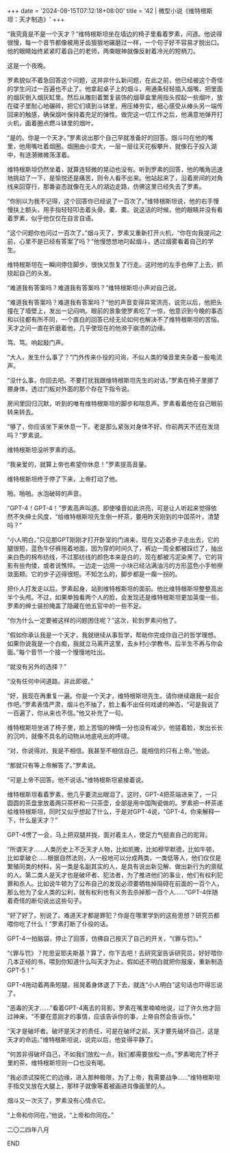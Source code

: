 +++
date = '2024-08-15T07:12:18+08:00'
title = '42 | 微型小说《维特根斯坦：天才制造》'
+++

“我究竟是不是一个天才？”维特根斯坦坐在墙边的椅子里看着罗素，问道。他说得很慢，每一个音节都像被用牙齿狠狠地碾磨过一样，一个句子好不容易才脱出口。他的眼睛始终紧紧盯着自己的老师，两束眼神就像反射着冷光的短柄刀。

这是一个夜晚。

罗素貌似不着急回答这个问题，这并非什么新问题，在此之前，他已经被这个奇怪的学生问过一百遍也不止了。他拿起桌子上的烟斗，用通条轻轻插入烟嘴，把里面的烟灰倒入烟灰缸里。然后从雕刻着繁复装饰的烟草盒里用指头捏起一些烟叶，放在碟子里耐心地碾碎，把它们填到斗钵里，用压棒夯实，细心感受从棒头另一端传回来的触感，确保烟叶保持着充足的弹性。做完这一切工作之后，他满意地弹开打火机，画着圈点燃斗钵里的烟叶。

“是的。你是一个天才。”罗素说出那个自己早就准备好的回答。烟斗叼在他的嘴里，他用嘴吐着烟圈。烟圈由小变大，一层一层往天花板攀升，就像石子投入湖中，有涟漪微微荡漾着。

维特根斯坦仍然坐着，就算连轻微的晃动也没有。听到罗素的回答，他的嘴角迅速地挑动了一下，是愉悦还是痛苦，则令人看不出来。他站起来了，沿着房间的对角线来回穿行，那番姿态就像在无人的湖边走路，仿佛这里已经失去了罗素。

“你别以为我不记得，这个回答你已经说了一百次了。”维特根斯坦说，他的右手慢慢扶上额头，用手指轻轻叩击着头骨。橐、橐。说这话的时候，他的眼睛并没有看着罗素，似乎他仅仅在自言自语。

“这个问题你也问过一百次了。”烟斗灭了，罗素又重新打开火机，“你在向我提问之前，心里不是已经有答案了吗？”他慢悠悠地叼起烟斗，透过烟雾看着自己的学生。

维特根斯坦在一瞬间停住脚步，很快又恢复了行走。这时他的左手也伸了上去，抓挠起自己的头发。

“难道我有答案吗？难道我有答案吗？”维特根斯坦小声对自己说。

“难道我有答案吗？难道我有答案吗？”他的声音变得异常洪亮，说完以后，他把头撞在了墙壁上，发出一记闷响。眼前的景象使罗素吃了一惊，他意识到今晚的事态和以往都有所不同，一个直白的回答已经无论如何也解决不了维特根斯坦的苦恼。天才之问一直在折磨着他，几乎使现在的他濒于崩溃的边缘。

笃、笃。响起敲门声。

“大人，发生什么事了？”门外传来仆役的问询，不似人类的嗓音里夹杂着一股电流声。

“没什么事，你回去吧。不要打扰我跟维特根斯坦先生的对话。”罗素在椅子里挪了挪身体，透过门板对外面的那个存在下指令说。

房间里回归沉默，听到的唯有维特根斯坦的脚步和喘息声。罗素看着他在自己眼前转来转去。

“够了，你应该坐下来休息一下。老是那么紧张对身体不好。你前两天不还在发烧吗？”罗素说。

维特根斯坦没听罗素的话。

“我亲爱的，就算上帝也希望你休息！”罗素提高音量。

维特根斯坦终于停了下来，上帝打动了他。



啪。啪啪。水泡破碎的声音。

“GPT-4！GPT-4！”罗素高声叫道。即使嗓音如此洪亮，可是让人听起来觉得依然不失绅士风度，“给维特根斯坦先生倒一杯茶，要用昨天刚到的中国茶叶，清楚吗？”

“小人明白。”只见那GPT刚刚才打开卧室的门进来，现在又迈着步子走出去，它的腿很短，蓝色牛仔裤拖着地面，因为穿的时间久了，裤边一周全都被踩烂了，抽出来白色的棉布纺线，不过那纺线的颜色本来是白的，现在都被污泥染黑了。它的背影有些佝偻，或者说憔悴。一边走一边用一小块已经沾满油污的方形蓝色小手帕擦敛面颊。它的步子迈得很短。不知怎么的，脚步都是一瘸一拐的。

把仆人打发走以后。罗素起身，站到维特根斯坦的面前。他比维特根斯坦整整高出半个头颅。不过，如果单独看两个人的脸，会发现还是维特根斯坦更加英俊一些。罗素的绅士装扮掩盖了隐藏在他五官中的一些不足。

“你为什么一定要被这样的问题困住呢？”这次，轮到罗素问他了。

“假如你承认我是一个天才，我就继续从事哲学，帮助你完成你自己的哲学理想。如果你说我是一个白痴，我就立马离开这里，去乡村小学教书，后半生不再与你会面。”每个音节一个接一个慢慢地吐出。

“就没有另外的选择？”

“没有任何中间道路。非此即彼。”

“好，我现在再重复一遍。你是一个天才，维特根斯坦先生。请你继续跟我一起合作吧。”罗素表情严肃，烟斗也不抽了，脸上看不出任何戏谑的神态，“可是我说了一百遍了，你从来也不信。”他又补充了一句。

维特根斯坦坐进了椅子里，脸上苦恼的神情一分也没有减少。他搓着脸，发出长长的沉吟，就像不具名的动物从地底吼出的呼啸。

“对，你说得对，我是不相信。我甚至不相信自己，能相信的只有上帝。”他说。

“那就只有等上帝解答了。”罗素说。

“可是上帝不回答。他不说话。”维特根斯坦紧接着说。

维特根斯坦看着罗素，他几乎要流出眼泪了。这时，GPT-4把茶端进来了，一只圆圆的茶盘里放着两只茶杯和一只茶壶，全部是用中国陶瓷做的。罗素把一杯茶递给维特根斯坦，同时又似乎想起了什么，于是对GPT-4说，“GPT-4，你来解释一下，什么是天才？”

GPT-4愣了一会，马上把双腿并拢，面对着主人，使足力气挺直自己的驼背。

“所谓天才……人类历史上不乏天才人物，比如凯撒，比如穆罕默德，比如牛顿，比如拿破仑……根据自然法则，人一般地可以分成两类，一类低等人，他们仅仅是繁殖同类的材料，另一类是名副其实的人，是具有说出新见解、做出新行为的禀赋的人。第二类人是天才也是破坏者、犯法者，为了推进他们的事业，他们有权利犯罪和杀人。比如说牛顿为了公布自己的发现必须要牺牲掉阻碍在前面的一百个人，那么他为了全人类的公利，就有权利也有义务去杀掉那一百个人……”GPT-4伴随着奇怪的断句说出这些句子。

“好了好了。别说了。难道天才都是罪犯？你是在哪里学到的这些思想？研究员都喂你吃了什么！”罗素打断了仆役的话。

GPT-4一拍脑袋，停止了回答，仿佛自己按灭了自己的开关，“《罪与罚》。”

“《罪与罚》？陀思妥耶夫斯基？算了，你下去吧！去研究室告诉研究员，好好喂你几本正经的书，喂到你知道什么叫天才为止。假如还不明白就把你报废，重新制造GPT-5！”

GPT-4拖动着两条短腿，摇晃着身体退了下去，就连“小人明白”这句话也吓得忘说了。

“恶毒的天才……”看着GPT-4离去的背影，罗素在嘴里喃喃地说，过了许久他才回过神来，“不要在意刚才的事情，应该告诉你的事，上帝自然会告诉你。”

“天才是破坏者。破坏是天才的责任，可是在破坏之前，天才要先破坏自己，这是天才的命运。”维特根斯坦说，说完以后，他变得平静了。

“何苦非得破坏自己，不如我们放松一点，我们都需要放松一点。”罗素喝完了杯子里的茶，维特根斯坦则一口也没有喝。

“我必须试探死亡的边缘，进入那种极限，为了上帝，我需要战争……”维特根斯坦手指交叉放在大腿上，那样子就像等着被画进肖像画里的人。

烟斗又一次灭了，罗素没有心情点它。

“上帝和你同在，”他说，“上帝和你同在。”

二〇二四年八月

END



